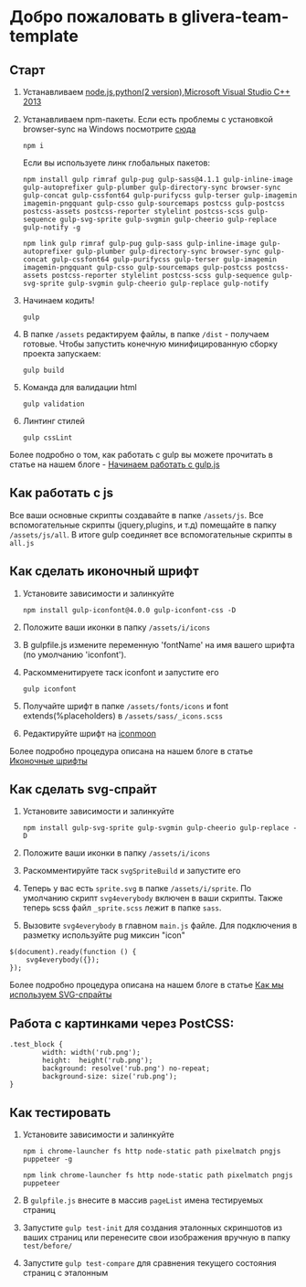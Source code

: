 # Добро пожаловать в glivera-team-template

## Старт

1.  Устанавливаем [node.js](https://nodejs.org/),[python(2 version)](https://www.python.org/downloads/release/python-2710/),[Microsoft Visual Studio C++ 2013](https://www.microsoft.com/en-gb/download/details.aspx?id=44914)

2.  Устанавливаем npm-пакеты. Если есть проблемы с установкой browser-sync на Windows посмотрите [сюда](http://www.browsersync.io/docs/#windows-users)

        npm i

    Если вы используете линк глобальных пакетов:

        npm install gulp rimraf gulp-pug gulp-sass@4.1.1 gulp-inline-image gulp-autoprefixer gulp-plumber gulp-directory-sync browser-sync gulp-concat gulp-cssfont64 gulp-purifycss gulp-terser gulp-imagemin imagemin-pngquant gulp-csso gulp-sourcemaps postcss gulp-postcss postcss-assets postcss-reporter stylelint postcss-scss gulp-sequence gulp-svg-sprite gulp-svgmin gulp-cheerio gulp-replace gulp-notify -g

        npm link gulp rimraf gulp-pug gulp-sass gulp-inline-image gulp-autoprefixer gulp-plumber gulp-directory-sync browser-sync gulp-concat gulp-cssfont64 gulp-purifycss gulp-terser gulp-imagemin imagemin-pngquant gulp-csso gulp-sourcemaps gulp-postcss postcss-assets postcss-reporter stylelint postcss-scss gulp-sequence gulp-svg-sprite gulp-svgmin gulp-cheerio gulp-replace gulp-notify

3.  Начинаем кодить!

        gulp

4.  В папке `/assets` редактируем файлы, в папке `/dist` - получаем готовые. Чтобы запустить конечную минифицированную сборку проекта запускаем:

        gulp build

5.  Команда для валидации html

        gulp validation

6.  Линтинг стилей

        gulp cssLint

Более подробно о том, как работать с gulp вы можете прочитать в статье на нашем блоге - [Начинаем работать с gulp.js](http://glivera-team.github.io/sass/2016/01/07/gulp.html)

## Как работать с js

Все ваши основные скрипты создавайте в папке `/assets/js`. Все вспомогательные скрипты (jquery,plugins, и т.д) помещайте в папку `/assets/js/all`. В итоге gulp соединяет все вспомогательные скрипты в `all.js`

## Как сделать иконочный шрифт

1.  Установите зависимости и залинкуйте

        npm install gulp-iconfont@4.0.0 gulp-iconfont-css -D

2.  Положите ваши иконки в папку `/assets/i/icons`
3.  В gulpfile.js измените переменную 'fontName' на имя вашего шрифта (по умолчанию 'iconfont').
4.  Раскомменитируете таск iconfont и запустите его

        gulp iconfont

5.  Получайте шрифт в папке `/assets/fonts/icons` и font extends(%placeholders) в `/assets/sass/_icons.scss`
6.  Редактируйте шрифт на [iconmoon](https://icomoon.io)

Более подробно процедура описана на нашем блоге в статье [Иконочные шрифты](http://glivera-team.github.io/svg/2016/01/06/iconfonts.html)

## Как сделать svg-спрайт

1.  Установите зависимости и залинкуйте

        npm install gulp-svg-sprite gulp-svgmin gulp-cheerio gulp-replace -D

2.  Положите ваши иконки в папку `/assets/i/icons`
3.  Раскомментируйте таск `svgSpriteBuild` и запустите его
4.  Теперь у вас есть `sprite.svg` в папке `/assets/i/sprite`. По умолчанию скрипт `svg4everybody` включен в ваши скрипты. Также теперь scss файл `_sprite.scss` лежит в папке `sass`.
5.  Вызовите `svg4everybody` в главном `main.js` файле. Для подключения в разметку используйте pug миксин "icon"

```
$(document).ready(function () {
	svg4everybody({});
});
```

Более подробно процедура описана на нашем блоге в статье [Как мы используем SVG-спрайты](http://glivera-team.github.io/svg/2015/12/08/svg-sprites.html)

## Работа с картинками через PostCSS:

```
.test_block {
        width: width('rub.png');
        height:  height('rub.png');
        background: resolve('rub.png') no-repeat;
        background-size: size('rub.png');
}
```

## Как тестировать

1.  Установите зависимости и залинкуйте

        npm i chrome-launcher fs http node-static path pixelmatch pngjs puppeteer -g

        npm link chrome-launcher fs http node-static path pixelmatch pngjs puppeteer

2.  В `gulpfile.js` внесите в массив `pageList` имена тестируемых страниц

3.  Запустите `gulp test-init` для создания эталонных скриншотов из ваших страниц или перенесите свои изображения вручную в папку `test/before/`
4.  Запустите `gulp test-compare` для сравнения текущего состояния страниц с эталонным
